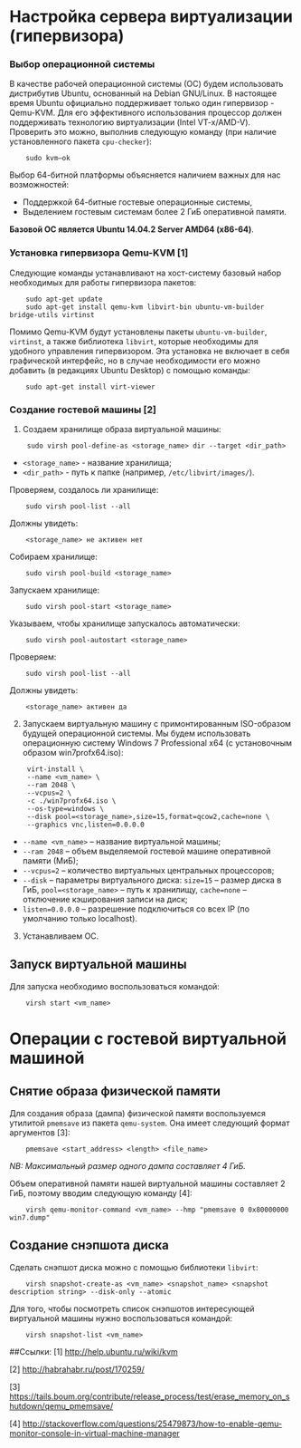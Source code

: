 # Настройка сервера виртуализации (гипервизора)

### Выбор операционной системы

В качестве рабочей операционной системы (ОС) будем использовать дистрибутив Ubuntu, основанный на Debian GNU/Linux. В настоящее время Ubuntu официально поддерживает только один гипервизор - Qemu-KVM.
Для его эффективного использования процессор должен поддерживать технологию виртуализации (Intel VT-x/AMD-V). Проверить это можно, выполнив следующую команду (при наличие установленного пакета `cpu-checker`):

        sudo kvm–ok

Выбор 64-битной платформы объясняется наличием важных для нас возможностей:

* Поддержкой 64-битные гостевые операционные системы,
* Выделением гостевым системам более 2 ГиБ оперативной памяти.

**Базовой ОС является Ubuntu 14.04.2 Server AMD64 (x86-64)**.

### Установка гипервизора Qemu-KVM [1]

Следующие команды устанавливают на хост-систему базовый набор необходимых для работы гипервизора пакетов:

        sudo apt-get update
        sudo apt-get install qemu-kvm libvirt-bin ubuntu-vm-builder bridge-utils virtinst

Помимо Qemu-KVM будут установлены пакеты `ubuntu-vm-builder`, `virtinst`, а также библиотека `libvirt`, которые необходимы для удобного управления гипервизором. Эта установка не включает в себя графической интерфейс, но в случае необходимости его можно добавить (в редакциях Ubuntu Desktop) с помощью команды:

        sudo apt-get install virt-viewer

### Создание гостевой машины [2]

1. Создаем хранилище образа виртуальной машины:

        sudo virsh pool-define-as <storage_name> dir --target <dir_path>

 * `<storage_name>` - название хранилища;
 * `<dir_path>` - путь к папке (например, `/etc/libvirt/images/`).

 Проверяем, создалось ли хранилище:

        sudo virsh pool-list --all

 Должны увидеть:

        <storage_name> не активен нет

 Собираем хранилище:

        sudo virsh pool-build <storage_name>

 Запускаем хранилище:

        sudo virsh pool-start <storage_name>

 Указываем, чтобы хранилище запускалось автоматически:

        sudo virsh pool-autostart <storage_name>

 Проверяем:

        sudo virsh pool-list --all

 Должны увидеть:

        <storage_name> активен да

2. Запускаем виртуальную машину с примонтированным ISO-образом будущей операционной системы. Мы будем использовать операционную систему Windows 7 Professional x64 (с установочным образом win7profx64.iso):

        virt-install \
        --name <vm_name> \
        --ram 2048 \
        --vcpus=2 \
        -c ./win7profx64.iso \
        --os-type=windows \
        --disk pool=<storage_name>,size=15,format=qcow2,cache=none \
        --graphics vnc,listen=0.0.0.0

 * `--name <vm_name>` – название виртуальной машины;
 * `--ram 2048` – объем выделяемой гостевой машине оперативной памяти (МиБ);
 * `--vcpus=2` – количество виртуальных центральных процессоров;
 * `--disk` – параметры виртуального диска: `size=15` – размер диска в ГиБ, `pool=<storage_name>` – путь к хранилищу, `cache=none` – отключение кэширования записи на диск;
 * `listen=0.0.0.0` – разрешение подключиться со всех IP (по умолчанию только localhost).

3. Устанавливаем ОС.

## Запуск виртуальной машины

Для запуска необходимо воспользоваться командой:

        virsh start <vm_name>

# Операции с гостевой виртуальной машиной

## Снятие образа физической памяти

Для создания образа (дампа) физической памяти воспользуемся утилитой `pmemsave` из пакета `qemu-system`. Она имеет следующий формат аргументов [3]:

        pmemsave <start_address> <length> <file_name>

_NB: Максимальный размер одного дампа составляет 4 ГиБ._

Объем оперативной памяти нашей виртуальной машины составляет 2 ГиБ, поэтому вводим следующую команду [4]:

        virsh qemu-monitor-command <vm_name> --hmp "pmemsave 0 0x80000000 win7.dump"

## Создание снэпшота диска

Сделать снэпшот диска можно с помощью библиотеки `libvirt`:

        virsh snapshot-create-as <vm_name> <snapshot_name> <snapshot description string> --disk-only --atomic

Для того, чтобы посмотреть список снэпшотов интересующей виртуальной машины нужно воспользоваться командой:

        virsh snapshot-list <vm_name>
        
##Ссылки:
[1] <http://help.ubuntu.ru/wiki/kvm>

[2] <http://habrahabr.ru/post/170259/>

[3] <https://tails.boum.org/contribute/release_process/test/erase_memory_on_shutdown/qemu_pmemsave/>

[4] <http://stackoverflow.com/questions/25479873/how-to-enable-qemu-monitor-console-in-virtual-machine-manager>

